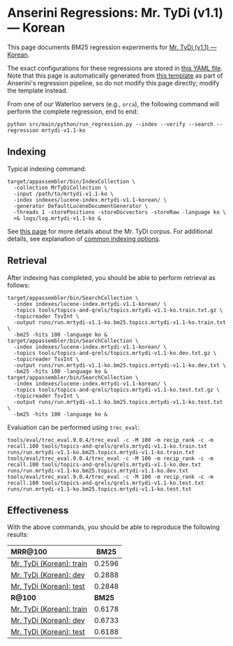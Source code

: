 # Anserini Regressions: Mr. TyDi (v1.1) &mdash; Korean

This page documents BM25 regression experiments for [Mr. TyDi (v1.1) &mdash; Korean](https://github.com/castorini/mr.tydi).

The exact configurations for these regressions are stored in [this YAML file](../../src/main/resources/regression/mrtydi-v1.1-ko.yaml).
Note that this page is automatically generated from [this template](../../src/main/resources/docgen/templates/mrtydi-v1.1-ko.template) as part of Anserini's regression pipeline, so do not modify this page directly; modify the template instead.

From one of our Waterloo servers (e.g., `orca`), the following command will perform the complete regression, end to end:

```
python src/main/python/run_regression.py --index --verify --search --regression mrtydi-v1.1-ko
```

## Indexing

Typical indexing command:

```
target/appassembler/bin/IndexCollection \
  -collection MrTyDiCollection \
  -input /path/to/mrtydi-v1.1-ko \
  -index indexes/lucene-index.mrtydi-v1.1-korean/ \
  -generator DefaultLuceneDocumentGenerator \
  -threads 1 -storePositions -storeDocvectors -storeRaw -language ko \
  >& logs/log.mrtydi-v1.1-ko &
```

See [this page](https://github.com/castorini/mr.tydi) for more details about the Mr. TyDi corpus.
For additional details, see explanation of [common indexing options](../../docs/common-indexing-options.md).

## Retrieval

After indexing has completed, you should be able to perform retrieval as follows:

```
target/appassembler/bin/SearchCollection \
  -index indexes/lucene-index.mrtydi-v1.1-korean/ \
  -topics tools/topics-and-qrels/topics.mrtydi-v1.1-ko.train.txt.gz \
  -topicreader TsvInt \
  -output runs/run.mrtydi-v1.1-ko.bm25.topics.mrtydi-v1.1-ko.train.txt \
  -bm25 -hits 100 -language ko &
target/appassembler/bin/SearchCollection \
  -index indexes/lucene-index.mrtydi-v1.1-korean/ \
  -topics tools/topics-and-qrels/topics.mrtydi-v1.1-ko.dev.txt.gz \
  -topicreader TsvInt \
  -output runs/run.mrtydi-v1.1-ko.bm25.topics.mrtydi-v1.1-ko.dev.txt \
  -bm25 -hits 100 -language ko &
target/appassembler/bin/SearchCollection \
  -index indexes/lucene-index.mrtydi-v1.1-korean/ \
  -topics tools/topics-and-qrels/topics.mrtydi-v1.1-ko.test.txt.gz \
  -topicreader TsvInt \
  -output runs/run.mrtydi-v1.1-ko.bm25.topics.mrtydi-v1.1-ko.test.txt \
  -bm25 -hits 100 -language ko &
```

Evaluation can be performed using `trec_eval`:

```
tools/eval/trec_eval.9.0.4/trec_eval -c -M 100 -m recip_rank -c -m recall.100 tools/topics-and-qrels/qrels.mrtydi-v1.1-ko.train.txt runs/run.mrtydi-v1.1-ko.bm25.topics.mrtydi-v1.1-ko.train.txt
tools/eval/trec_eval.9.0.4/trec_eval -c -M 100 -m recip_rank -c -m recall.100 tools/topics-and-qrels/qrels.mrtydi-v1.1-ko.dev.txt runs/run.mrtydi-v1.1-ko.bm25.topics.mrtydi-v1.1-ko.dev.txt
tools/eval/trec_eval.9.0.4/trec_eval -c -M 100 -m recip_rank -c -m recall.100 tools/topics-and-qrels/qrels.mrtydi-v1.1-ko.test.txt runs/run.mrtydi-v1.1-ko.bm25.topics.mrtydi-v1.1-ko.test.txt
```

## Effectiveness

With the above commands, you should be able to reproduce the following results:

| **MRR@100**                                                                                                  | **BM25**  |
|:-------------------------------------------------------------------------------------------------------------|-----------|
| [Mr. TyDi (Korean): train](https://github.com/castorini/mr.tydi)                                             | 0.2596    |
| [Mr. TyDi (Korean): dev](https://github.com/castorini/mr.tydi)                                               | 0.2888    |
| [Mr. TyDi (Korean): test](https://github.com/castorini/mr.tydi)                                              | 0.2848    |
| **R@100**                                                                                                    | **BM25**  |
| [Mr. TyDi (Korean): train](https://github.com/castorini/mr.tydi)                                             | 0.6178    |
| [Mr. TyDi (Korean): dev](https://github.com/castorini/mr.tydi)                                               | 0.6733    |
| [Mr. TyDi (Korean): test](https://github.com/castorini/mr.tydi)                                              | 0.6188    |
